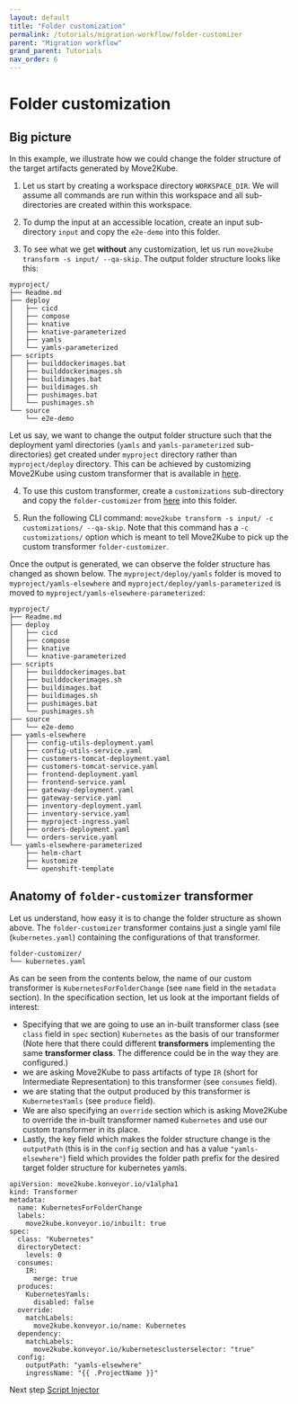 ```yaml
---
layout: default
title: "Folder customization"
permalink: /tutorials/migration-workflow/folder-customizer
parent: "Migration workflow"
grand_parent: Tutorials
nav_order: 6
---
```


# Folder customization

## Big picture

In this example, we illustrate how we could change the folder structure of the target artifacts generated by Move2Kube. 

1. Let us start by creating a workspace directory `WORKSPACE_DIR`. We will assume all commands are run within this workspace and all sub-directories are created within this workspace.

2. To dump the input at an accessible location, create an input sub-directory `input` and copy the `e2e-demo` into this folder.

3. To see what we get **without** any customization, let us run `move2kube transform -s input/ --qa-skip`. The output folder structure looks like this:
```
myproject/
├── Readme.md
├── deploy
│   ├── cicd
│   ├── compose
│   ├── knative
│   ├── knative-parameterized
│   ├── yamls
│   └── yamls-parameterized
├── scripts
│   ├── builddockerimages.bat
│   ├── builddockerimages.sh
│   ├── buildimages.bat
│   ├── buildimages.sh
│   ├── pushimages.bat
│   └── pushimages.sh
└── source
    └── e2e-demo
```

Let us say, we want to change the output folder structure such that the deployment yaml directories (`yamls` and `yamls-parameterized` sub-directories) get created under `myproject` directory rather than `myproject/deploy` directory. This can be achieved by customizing Move2Kube using custom transformer that is available in [here](https://github.com/konveyor/move2kube-transformers/tree/main/folder-customizer).

4. To use this custom transformer, create a `customizations` sub-directory and copy the `folder-customizer` from [here](https://github.com/konveyor/move2kube-transformers/tree/main/folder-customizer) into this folder.

5. Run the following CLI command: `move2kube transform -s input/ -c customizations/ --qa-skip`. Note that this command has a `-c customizations/` option which is meant to tell Move2Kube to pick up the custom transformer `folder-customizer`. 

Once the output is generated, we can observe the folder structure has changed as shown below. The `myproject/deploy/yamls` folder is moved to `myproject/yamls-elsewhere` and `myproject/deploy/yamls-parameterized` is moved to `myproject/yamls-elsewhere-parameterized`:
```
myproject/
├── Readme.md
├── deploy
│   ├── cicd
│   ├── compose
│   ├── knative
│   └── knative-parameterized
├── scripts
│   ├── builddockerimages.bat
│   ├── builddockerimages.sh
│   ├── buildimages.bat
│   ├── buildimages.sh
│   ├── pushimages.bat
│   └── pushimages.sh
├── source
│   └── e2e-demo
├── yamls-elsewhere
│   ├── config-utils-deployment.yaml
│   ├── config-utils-service.yaml
│   ├── customers-tomcat-deployment.yaml
│   ├── customers-tomcat-service.yaml
│   ├── frontend-deployment.yaml
│   ├── frontend-service.yaml
│   ├── gateway-deployment.yaml
│   ├── gateway-service.yaml
│   ├── inventory-deployment.yaml
│   ├── inventory-service.yaml
│   ├── myproject-ingress.yaml
│   ├── orders-deployment.yaml
│   └── orders-service.yaml
└── yamls-elsewhere-parameterized
    ├── helm-chart
    ├── kustomize
    └── openshift-template
```

## Anatomy of `folder-customizer` transformer
Let us understand, how easy it is to change the folder structure as shown above. The `folder-customizer` transformer contains just a single yaml file (`kubernetes.yaml`) containing the configurations of that transformer.
```
folder-customizer/
└── kubernetes.yaml
```
As can be seen from the contents below, the name of our custom transformer is `KubernetesForFolderChange` (see `name` field in the `metadata` section). In the specification section, let us look at the important fields of interest:
- Specifying that we are going to use an in-built transformer class (see `class` field in `spec` section) `Kubernetes` as the basis of our transformer (Note here that there could different **transformers** implementing the same **transformer class**. The difference could be in the way they are configured.)
- we are asking Move2Kube to pass artifacts of type `IR` (short for Intermediate Representation) to this transformer (see `consumes` field).
- we are stating that the output produced by this transformer is `KubernetesYamls` (see `produce` field). 
- We are also specifying an `override` section which is asking Move2Kube to override the in-built transformer named `Kubernetes` and use our custom transformer in its place.
- Lastly, the key field which makes the folder structure change is the `outputPath` (this is in the `config` section and has a value `"yamls-elsewhere"`) field which provides the folder path prefix for the desired target folder structure for kubernetes yamls.
```
apiVersion: move2kube.konveyor.io/v1alpha1
kind: Transformer
metadata:
  name: KubernetesForFolderChange
  labels:
    move2kube.konveyor.io/inbuilt: true
spec:
  class: "Kubernetes"
  directoryDetect:
    levels: 0
  consumes:
    IR:
      merge: true
  produces:
    KubernetesYamls:
      disabled: false
  override:
    matchLabels: 
      move2kube.konveyor.io/name: Kubernetes
  dependency:
    matchLabels:
      move2kube.konveyor.io/kubernetesclusterselector: "true"
  config:
    outputPath: "yamls-elsewhere"
    ingressName: "{{ .ProjectName }}"

```

Next step [Script Injector](/tutorials/migration-workflow/script-inject)
